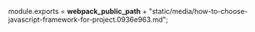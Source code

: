 module.exports = __webpack_public_path__ + "static/media/how-to-choose-javascript-framework-for-project.0936e963.md";